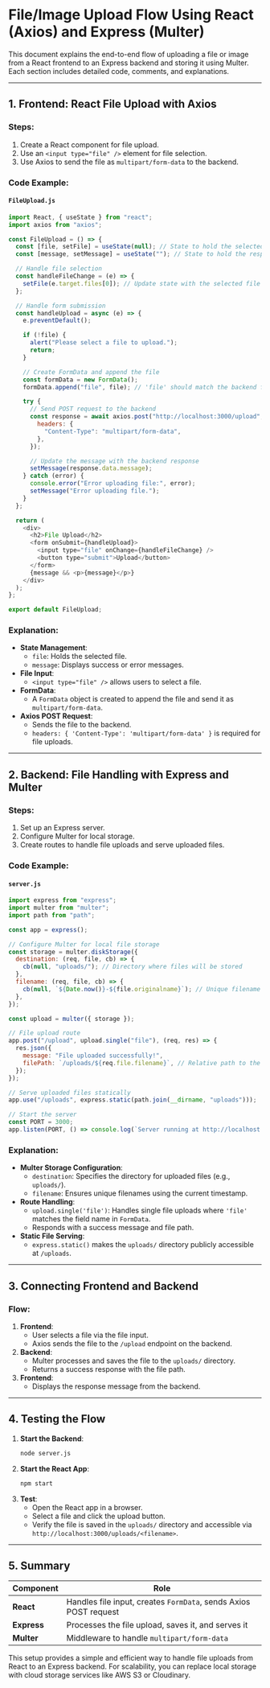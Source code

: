 # File/Image Upload Flow Using React (Axios) and Express (Multer)

This document explains the end-to-end flow of uploading a file or image from a React frontend to an Express backend and storing it using Multer. Each section includes detailed code, comments, and explanations.

---

## 1. Frontend: React File Upload with Axios

### Steps:

1. Create a React component for file upload.
2. Use an `<input type="file" />` element for file selection.
3. Use Axios to send the file as `multipart/form-data` to the backend.

### Code Example:

#### `FileUpload.js`

```javascript
import React, { useState } from "react";
import axios from "axios";

const FileUpload = () => {
  const [file, setFile] = useState(null); // State to hold the selected file
  const [message, setMessage] = useState(""); // State to hold the response message

  // Handle file selection
  const handleFileChange = (e) => {
    setFile(e.target.files[0]); // Update state with the selected file
  };

  // Handle form submission
  const handleUpload = async (e) => {
    e.preventDefault();

    if (!file) {
      alert("Please select a file to upload.");
      return;
    }

    // Create FormData and append the file
    const formData = new FormData();
    formData.append("file", file); // 'file' should match the backend field name

    try {
      // Send POST request to the backend
      const response = await axios.post("http://localhost:3000/upload", formData, {
        headers: {
          "Content-Type": "multipart/form-data",
        },
      });

      // Update the message with the backend response
      setMessage(response.data.message);
    } catch (error) {
      console.error("Error uploading file:", error);
      setMessage("Error uploading file.");
    }
  };

  return (
    <div>
      <h2>File Upload</h2>
      <form onSubmit={handleUpload}>
        <input type="file" onChange={handleFileChange} />
        <button type="submit">Upload</button>
      </form>
      {message && <p>{message}</p>}
    </div>
  );
};

export default FileUpload;
```

### Explanation:

- **State Management**:
  - `file`: Holds the selected file.
  - `message`: Displays success or error messages.
- **File Input**:
  - `<input type="file" />` allows users to select a file.
- **FormData**:
  - A `FormData` object is created to append the file and send it as `multipart/form-data`.
- **Axios POST Request**:
  - Sends the file to the backend.
  - `headers: { 'Content-Type': 'multipart/form-data' }` is required for file uploads.

---

## 2. Backend: File Handling with Express and Multer

### Steps:

1. Set up an Express server.
2. Configure Multer for local storage.
3. Create routes to handle file uploads and serve uploaded files.

### Code Example:

#### `server.js`

```javascript
import express from "express";
import multer from "multer";
import path from "path";

const app = express();

// Configure Multer for local file storage
const storage = multer.diskStorage({
  destination: (req, file, cb) => {
    cb(null, "uploads/"); // Directory where files will be stored
  },
  filename: (req, file, cb) => {
    cb(null, `${Date.now()}-${file.originalname}`); // Unique filename
  },
});

const upload = multer({ storage });

// File upload route
app.post("/upload", upload.single("file"), (req, res) => {
  res.json({
    message: "File uploaded successfully!",
    filePath: `/uploads/${req.file.filename}`, // Relative path to the file
  });
});

// Serve uploaded files statically
app.use("/uploads", express.static(path.join(__dirname, "uploads")));

// Start the server
const PORT = 3000;
app.listen(PORT, () => console.log(`Server running at http://localhost:${PORT}`));
```

### Explanation:

- **Multer Storage Configuration**:
  - `destination`: Specifies the directory for uploaded files (e.g., `uploads/`).
  - `filename`: Ensures unique filenames using the current timestamp.
- **Route Handling**:
  - `upload.single('file')`: Handles single file uploads where `'file'` matches the field name in `FormData`.
  - Responds with a success message and file path.
- **Static File Serving**:
  - `express.static()` makes the `uploads/` directory publicly accessible at `/uploads`.

---

## 3. Connecting Frontend and Backend

### Flow:

1. **Frontend**:
   - User selects a file via the file input.
   - Axios sends the file to the `/upload` endpoint on the backend.
2. **Backend**:
   - Multer processes and saves the file to the `uploads/` directory.
   - Returns a success response with the file path.
3. **Frontend**:
   - Displays the response message from the backend.

---

## 4. Testing the Flow

1. **Start the Backend**:
   ```bash
   node server.js
   ```
2. **Start the React App**:
   ```bash
   npm start
   ```
3. **Test**:
   - Open the React app in a browser.
   - Select a file and click the upload button.
   - Verify the file is saved in the `uploads/` directory and accessible via `http://localhost:3000/uploads/<filename>`.

---

## 5. Summary

| Component   | Role                                                             |
| ----------- | ---------------------------------------------------------------- |
| **React**   | Handles file input, creates `FormData`, sends Axios POST request |
| **Express** | Processes the file upload, saves it, and serves it               |
| **Multer**  | Middleware to handle `multipart/form-data`                       |

This setup provides a simple and efficient way to handle file uploads from React to an Express backend. For scalability, you can replace local storage with cloud storage services like AWS S3 or Cloudinary.
